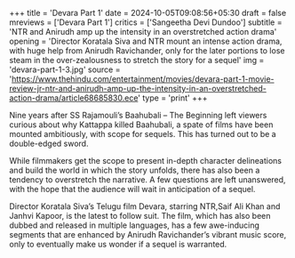 +++
title = 'Devara Part 1'
date = 2024-10-05T09:08:56+05:30
draft = false
mreviews = ['Devara Part 1']
critics = ['Sangeetha Devi Dundoo']
subtitle = 'NTR and Anirudh amp up the intensity in an overstretched action drama'
opening = 'Director Koratala Siva and NTR mount an intense action drama, with huge help from Anirudh Ravichander, only for the later portions to lose steam in the over-zealousness to stretch the story for a sequel'
img = 'devara-part-1-3.jpg'
source = 'https://www.thehindu.com/entertainment/movies/devara-part-1-movie-review-jr-ntr-and-anirudh-amp-up-the-intensity-in-an-overstretched-action-drama/article68685830.ece'
type = 'print'
+++

Nine years after SS Rajamouli’s Baahubali – The Beginning left viewers curious about why Kattappa killed Baahubali, a spate of films have been mounted ambitiously, with scope for sequels. This has turned out to be a double-edged sword.

While filmmakers get the scope to present in-depth character delineations and build the world in which the story unfolds, there has also been a tendency to overstretch the narrative. A few questions are left unanswered, with the hope that the audience will wait in anticipation of a sequel.

Director Koratala Siva’s Telugu film Devara, starring NTR,Saif Ali Khan and Janhvi Kapoor, is the latest to follow suit. The film, which has also been dubbed and released in multiple languages, has a few awe-inducing segments that are enhanced by Anirudh Ravichander’s vibrant music score, only to eventually make us wonder if a sequel is warranted.
